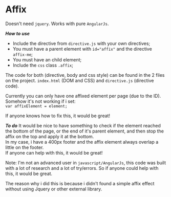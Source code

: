 # Affix

Doesn't need `jquery`. Works with pure `AngularJs`.

***How to use*** <br />
- Include the directive from `directive.js` with your own directives;
- You must have a parent element with `id="affix"` and the directive `affix-me`;
- You must have an child element;
- Include the `css` class `.affix`;

The code for both (directive, body and css style) can be found in the 2 files on the project. `index.html` (DOM and CSS) and `directive.js` (directive code).

Currently you can only have one affixed element per page (due to the ID). Somehow it's not working if i set: <br />
`var affixElement = element;`

If anyone knows how to fix this, it would be great!

***To do***
It would be nice to have something to check if the element reached the bottom of the page, or the end of it's parent element, and then stop the affix on the top and apply it at the bottom.<br />
In my case, i have a 400px footer and the affix element always overlap a little on the footer.<br />
If anyone can help with this, it would be great!

Note: I'm not an advanced user in `javascript/AngularJs`, this code was built with a lot of research and a lot of try/errors. So if anyone could help with this, it would be great.

The reason why i did this is because i didn't found a simple affix effect without using Jquery or other external library.
